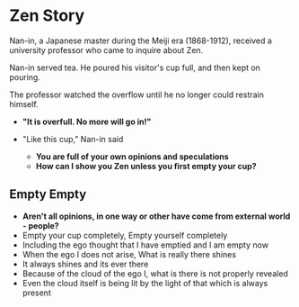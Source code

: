 # Zen Story

Nan-in, a Japanese master during the Meiji era (1868-1912), received a university professor who came to inquire about Zen.

Nan-in served tea. He poured his visitor's cup full, and then kept on pouring.

The professor watched the overflow until he no longer could restrain himself.
* **"It is overfull. No more will go in!"**

* "Like this cup," Nan-in said
  * **You are full of your own opinions and speculations**
  * **How can I show you Zen unless you first empty your cup?**

## Empty Empty

* **Aren't all opinions, in one way or other have come from external world - people?**
* Empty your cup completely, Empty yourself completely
* Including the ego thought that I have emptied and I am empty now
* When the ego I does not arise, What is really there shines
* It always shines and its ever there
* Because of the cloud of the ego I, what is there is not properly revealed
* Even the cloud itself is being lit by the light of that which is always present

